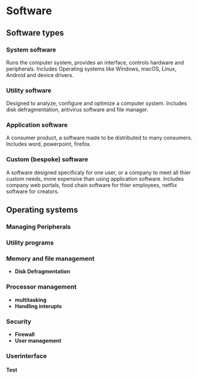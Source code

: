 # Software

## Software types

### System software
Runs the computer system, provides an interface, controls hardware and peripherals.
Includes Operating systems like Windows, macOS, Linux, Android and device drivers.

### Utility software
Designed to analyze, configure and optimize a computer system.
Includes disk defragmentation, antivirus software and file manager.

### Application software
A consumer product, a software made to be distributed to many consumers.
Includes word, powerpoint, firefox.

### Custom (bespoke) software
A software designed specificaly for one user, or a company to meet all thier custom needs, more expensive than using application software.
Includes company web portals, food chain software for thier employees, netflix software for creators.

## Operating systems

### Managing Peripherals

### Utility programs

### Memory and file management
- **Disk Defragmentation**

### Processor management
- **multitasking**
- **Handling interupts**

### Security
- **Firewall**
- **User management**

### Userinterface

#### Test
